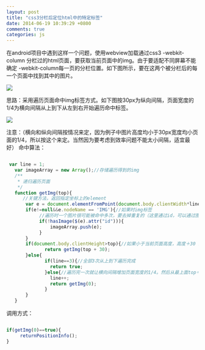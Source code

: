 ```yaml
---
layout: post
title: "css3分栏后定位html中的特定标签"
date: 2014-06-19 10:39:29 +0800
comments: true
categories: js
---
```

在android项目中遇到这样一个问题，使用webview加载通过css3 -webkit-column 分栏过的html页面，要获取当前页面中的img。由于要适配不同屏幕不能确定 -webkit-column每一页的分栏位置。如下图所示，要在这两个被分栏后的每一个页面中找到其中的图片。

![](http://www.pffair.com/images/4.png)

<!--more-->
思路：采用遍历页面命中img标签方式。如下图按30px为纵向间隔，页面宽度的1/4为横向间隔从上到下从左到右开始遍历命中标签。

![](http://www.pffair.com/images/5.png)

注意：（横向和纵向间隔按情况来定，因为例子中图片高度均小于30px宽度均小页面的1/4，所以按这个来定。当然因为要考虑到效率问题不能太小间隔，适宜最好）
命中算法：
```javascript

 var line = 1;
   var imageArray = new Array();//存储遍历得到的img
   /**
    * 递归遍历页面
    */
   function getImg(top){
	  //关键方法，返回指定坐标上的element
       var e = document.elementFromPoint(document.body.clientWidth*line/4, top);
       if(e!=null&&e.nodeName == 'IMG'){//如果时img标签
    	    //遍历时一个图片很可能被命中多次，要去掉重复的（这里通过id，可以通过图片位置）
    	   	if(!hasImage($(e).attr("id"))){
    	   		imageArray.push(e);
    	   	}
       }
       if(document.body.clientHeight>top){//如果小于当前页面高度，高度＋30 递归遍历
    		  return getImg(top + 30);
       }else{
    	   	  if(line==3){//全部3次从上到下遍历完成
    	   		return true;
    	   	  }else{//遍历完一次就让横向间隔增加页面宽度的1/4。然后从最上面top＝0开始下次遍历
    	   		line++;
    	   		return getImg(0);
    	   	  }
       }
   }
```
调用方式：

```javascript

if(getImg(0)==true){
	 returnPositionInfo();
}
```